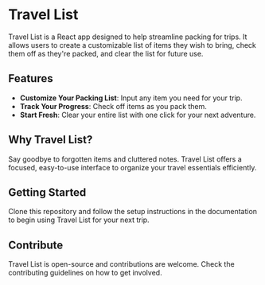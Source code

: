 # Travel List

Travel List is a React app designed to help streamline packing for trips. It allows users to create a customizable list of items they wish to bring, check them off as they're packed, and clear the list for future use.

## Features

- **Customize Your Packing List**: Input any item you need for your trip.
- **Track Your Progress**: Check off items as you pack them.
- **Start Fresh**: Clear your entire list with one click for your next adventure.

## Why Travel List?

Say goodbye to forgotten items and cluttered notes. Travel List offers a focused, easy-to-use interface to organize your travel essentials efficiently.

## Getting Started

Clone this repository and follow the setup instructions in the documentation to begin using Travel List for your next trip.

## Contribute

Travel List is open-source and contributions are welcome. Check the contributing guidelines on how to get involved.

